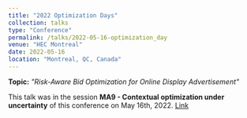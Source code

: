 ```yaml
---
title: "2022 Optimization Days"
collection: talks
type: "Conference"
permalink: /talks/2022-05-16-optimization_day
venue: "HEC Montreal"
date: 2022-05-16
location: "Montreal, QC, Canada"
---
```


**Topic:** *"Risk-Aware Bid Optimization for Online Display Advertisement"*

This talk was in the session **MA9 - Contextual optimization under uncertainty** of this conference on May 16th, 2022. [Link](https://symposia.gerad.ca/jopt2022/en/schedule?slot_id=2000)

